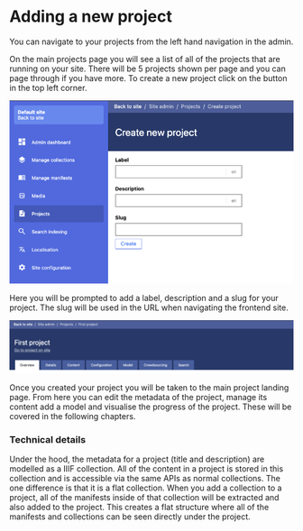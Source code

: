 # Adding a new project

You can navigate to your projects from the left hand navigation in the admin.

On the main projects page you will see a list of all of the projects that are running on your site. There will be 5 projects shown per page and you can page through if you have more. To create a new project click on the button in the top left corner.

![](../../.gitbook/assets/screenshot-2021-05-06-at-17.20.59.png)

Here you will be prompted to add a label, description and a slug for your project. The slug will be used in the URL when navigating the frontend site. 

![](../../.gitbook/assets/screenshot-2021-05-06-at-17.22.08.png)

Once you created your project you will be taken to the main project landing page. From here you can edit the metadata of the project, manage its content add a model and visualise the progress of the project. These will be covered in the following chapters.

### Technical details

Under the hood, the metadata for a project \(title and description\) are modelled as a IIIF collection. All of the content in a project is stored in this collection and is accessible via the same APIs as normal collections. The one difference is that it is a flat collection. When you add a collection to a project, all of the manifests inside of that collection will be extracted and also added to the project. This creates a flat structure where all of the manifests and collections can be seen directly under the project.

